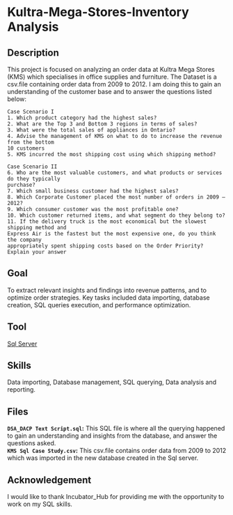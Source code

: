 # Kultra-Mega-Stores-Inventory Analysis

## Description 
This project is focused on analyzing an order data at Kultra Mega Stores (KMS) which specialises in office supplies and furniture. The Dataset is a csv.file containing order data from 2009 to 2012. I am doing this to gain an understanding of the customer base and to answer the questions listed below:

~~~~~
Case Scenario I
1. Which product category had the highest sales?
2. What are the Top 3 and Bottom 3 regions in terms of sales?
3. What were the total sales of appliances in Ontario?
4. Advise the management of KMS on what to do to increase the revenue from the bottom
10 customers
5. KMS incurred the most shipping cost using which shipping method?

Case Scenario II
6. Who are the most valuable customers, and what products or services do they typically
purchase?
7. Which small business customer had the highest sales?
8. Which Corporate Customer placed the most number of orders in 2009 – 2012?
9. Which consumer customer was the most profitable one?
10. Which customer returned items, and what segment do they belong to?
11. If the delivery truck is the most economical but the slowest shipping method and
Express Air is the fastest but the most expensive one, do you think the company
appropriately spent shipping costs based on the Order Priority? Explain your answer
~~~~~

## Goal
To extract relevant insights and findings into revenue patterns, and to optimize order strategies. Key tasks included data importing, database creation, SQL queries execution, and performance optimization.

## Tool
[Sql Server](https://www.microsoft.com/en-us/sql-server/sql-server-downloads)

## Skills 
Data importing, Database management, SQL querying, Data analysis and reporting.

## Files
**`DSA_DACP Text Script.sql`:** This SQL file is where all the querying happened to gain an understanding and insights from the database, and answer the questions asked. <br>
**`KMS Sql Case Study.csv`:**  This csv.file contains order data from 2009 to 2012 which was imported in the new database created in the Sql server. <br>

## Acknowledgement
I would like to thank Incubator_Hub for providing me with the opportunity to work on my SQL skills.





